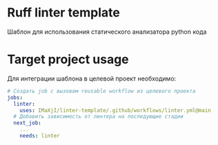 # Ruff linter template
Шаблон для использования статического анализатора python кода

# Target project usage
Для интеграции шаблона в целевой проект необходимо:

```yaml
# Создать job с вызовом reusable workflow из целевого проекта  
jobs:
  linter:
    uses: IMaXjI/linter-template/.github/workflows/linter.yml@main
  # Добавить зависимость от линтера на последующие стадии
  next_job:
    ...
    needs: linter
```